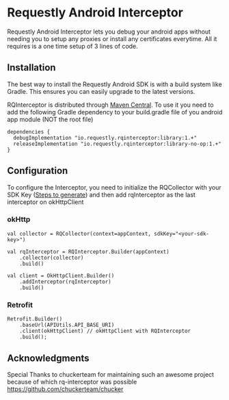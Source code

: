 # Requestly Android Interceptor
Requestly Android Interceptor lets you debug your android apps without needing you to setup any proxies or install any certificates everytime. All it requires is a one time setup of 3 lines of code.

## Installation

The best way to install the Requestly Android SDK is with a build system like Gradle. This ensures you can easily upgrade to the latest versions.

RQInterceptor is distributed through [Maven Central](https://search.maven.org/artifact/io.requestly.rqinterceptor/library). To use it you need to add the following Gradle dependency to your build.gradle file of you android app module (NOT the root file)

```
dependencies {
  debugImplementation "io.requestly.rqinterceptor:library:1.+"
  releaseImplementation "io.requestly.rqinterceptor:library-no-op:1.+"
}
```

## Configuration
To configure the Interceptor, you need to initialize the RQCollector with your SDK Key ([Steps to generate](https://docs.requestly.io/mobile-interceptor/tutorial#generate-sdk-key)) and then add rqInterceptor as the last interceptor on okHttpClient

### okHttp
```
val collector = RQCollector(context=appContext, sdkKey="<your-sdk-key>")

val rqInterceptor = RQInterceptor.Builder(appContext)
    .collector(collector)
    .build()
    
val client = OkHttpClient.Builder()
    .addInterceptor(rqInterceptor)
    .build()
```

### Retrofit
```
Retrofit.Builder()
    .baseUrl(APIUtils.API_BASE_URI)
    .client(okHttpClient) // okHttpClient with RQInterceptor
    .build();
```
## Acknowledgments
Special Thanks to chuckerteam for maintaining such an awesome project because of which rq-interceptor was possible
https://github.com/chuckerteam/chucker
